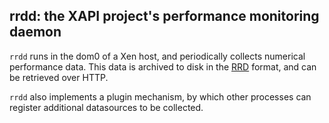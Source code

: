 rrdd: the XAPI project's performance monitoring daemon
------------------------------------------------------

`rrdd` runs in the dom0 of a Xen host, and periodically collects numerical
performance data. This data is archived to disk in the
[RRD](http://en.wikipedia.org/wiki/Round-Robin_Database) format, and can be
retrieved over HTTP.

`rrdd` also implements a plugin mechanism, by which other processes can
register additional datasources to be collected.

